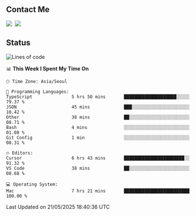 ## Contact Me
<a href="https://instagram.com/_hongrok"><img src="https://img.shields.io/badge/Instagram-E4405F?style=for-the-badge&logo=Instagram&logoColor=white"/></a>&nbsp;
<img src="https://img.shields.io/badge/HongRok @hlog2e-5865F2?style=for-the-badge&logo=Discord&logoColor=white"/>&nbsp;

## Status

<!--START_SECTION:waka-->
![Lines of code](https://img.shields.io/badge/From%20Hello%20World%20I%27ve%20Written-656.0%20thousand%20lines%20of%20code-blue)

📊 **This Week I Spent My Time On** 

```text
🕑︎ Time Zone: Asia/Seoul

💬 Programming Languages: 
TypeScript               5 hrs 50 mins       ████████████████████░░░░░   79.37 % 
JSON                     45 mins             ███░░░░░░░░░░░░░░░░░░░░░░   10.42 % 
Other                    38 mins             ██░░░░░░░░░░░░░░░░░░░░░░░   08.71 % 
Bash                     4 mins              ░░░░░░░░░░░░░░░░░░░░░░░░░   01.08 % 
Git Config               1 min               ░░░░░░░░░░░░░░░░░░░░░░░░░   00.31 % 

🔥 Editors: 
Cursor                   6 hrs 43 mins       ███████████████████████░░   91.32 % 
VS Code                  38 mins             ██░░░░░░░░░░░░░░░░░░░░░░░   08.68 % 

💻 Operating System: 
Mac                      7 hrs 21 mins       █████████████████████████   100.00 % 
```


 Last Updated on 21/05/2025 18:40:36 UTC
<!--END_SECTION:waka-->
